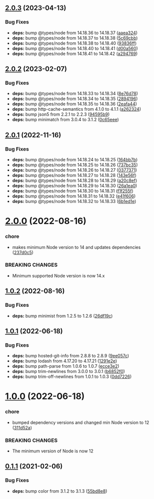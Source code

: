 ## [2.0.3](https://github.com/c1rrus/colorglue/compare/v2.0.2...v2.0.3) (2023-04-13)


### Bug Fixes

* **deps:** bump @types/node from 14.18.36 to 14.18.37 ([aaea324](https://github.com/c1rrus/colorglue/commit/aaea3248a242493acebf6d509812b826cc119382))
* **deps:** bump @types/node from 14.18.37 to 14.18.38 ([5c69cbb](https://github.com/c1rrus/colorglue/commit/5c69cbb0c1270e524653551c9bed87c20e4f93c0))
* **deps:** bump @types/node from 14.18.38 to 14.18.40 ([93836ff](https://github.com/c1rrus/colorglue/commit/93836ff137913c9764e90919eddaaa84fd0fdea7))
* **deps:** bump @types/node from 14.18.40 to 14.18.41 ([d00a560](https://github.com/c1rrus/colorglue/commit/d00a5602855ccbf7924abb4dacf2b6b60766bc0f))
* **deps:** bump @types/node from 14.18.41 to 14.18.42 ([a294769](https://github.com/c1rrus/colorglue/commit/a294769e0f0bb75dac7535e52ba629d35c4f5c7a))

## [2.0.2](https://github.com/c1rrus/colorglue/compare/v2.0.1...v2.0.2) (2023-02-07)


### Bug Fixes

* **deps:** bump @types/node from 14.18.33 to 14.18.34 ([8e76d78](https://github.com/c1rrus/colorglue/commit/8e76d78607cccd86fd5f0125b729c675a6d8c22b))
* **deps:** bump @types/node from 14.18.34 to 14.18.35 ([2894196](https://github.com/c1rrus/colorglue/commit/2894196189d3de3bfea306a377706a3502bf3ca4))
* **deps:** bump @types/node from 14.18.35 to 14.18.36 ([2eafa44](https://github.com/c1rrus/colorglue/commit/2eafa44fdb6779de457bad978da6b02268407295))
* **deps:** bump http-cache-semantics from 4.1.0 to 4.1.1 ([a262324](https://github.com/c1rrus/colorglue/commit/a2623249f812cba2251e574f6130981fee4bd395))
* **deps:** bump json5 from 2.2.1 to 2.2.3 ([94595b9](https://github.com/c1rrus/colorglue/commit/94595b916bdaf8c1aa3205776690580a9946a932))
* **deps:** bump minimatch from 3.0.4 to 3.1.2 ([0c65eee](https://github.com/c1rrus/colorglue/commit/0c65eeef4542fde9681ece3d7981d2f46d1dfd59))

## [2.0.1](https://github.com/c1rrus/colorglue/compare/v2.0.0...v2.0.1) (2022-11-16)


### Bug Fixes

* **deps:** bump @types/node from 14.18.24 to 14.18.25 ([164bb7b](https://github.com/c1rrus/colorglue/commit/164bb7bb36e558a058d64f10a9d5c4ea29ffed75))
* **deps:** bump @types/node from 14.18.25 to 14.18.26 ([737bc35](https://github.com/c1rrus/colorglue/commit/737bc357294a57b98192f273d3353b2ebd414133))
* **deps:** bump @types/node from 14.18.26 to 14.18.27 ([0377371](https://github.com/c1rrus/colorglue/commit/0377371e7bd73c9ebbbb29a5edda8df2a9520337))
* **deps:** bump @types/node from 14.18.27 to 14.18.28 ([143e56f](https://github.com/c1rrus/colorglue/commit/143e56f7484c6285df15d34200a4fd0efdfc7a89))
* **deps:** bump @types/node from 14.18.28 to 14.18.29 ([a20c8ef](https://github.com/c1rrus/colorglue/commit/a20c8ef2993411c5a78e5bbb3da35eeb628dd534))
* **deps:** bump @types/node from 14.18.29 to 14.18.30 ([26a1ea0](https://github.com/c1rrus/colorglue/commit/26a1ea04bbde504b39668ae4ff550e94db0e790a))
* **deps:** bump @types/node from 14.18.30 to 14.18.31 ([f1f255f](https://github.com/c1rrus/colorglue/commit/f1f255f70afe99a4833cfaf3deda6fd81c496a13))
* **deps:** bump @types/node from 14.18.31 to 14.18.32 ([e41f606](https://github.com/c1rrus/colorglue/commit/e41f6065319ea91116774084ca57d5782e4c14f7))
* **deps:** bump @types/node from 14.18.32 to 14.18.33 ([6b1ed1e](https://github.com/c1rrus/colorglue/commit/6b1ed1e7371dcece690f14d4624077358be4599e))

# [2.0.0](https://github.com/c1rrus/colorglue/compare/v1.0.2...v2.0.0) (2022-08-16)


### chore

* makes minimum Node version to 14 and updates dependencies ([237d0c5](https://github.com/c1rrus/colorglue/commit/237d0c5d4676f516cabb62c27247aca922107118))


### BREAKING CHANGES

* Minimum supported Node version is now 14.x

## [1.0.2](https://github.com/c1rrus/colorglue/compare/v1.0.1...v1.0.2) (2022-08-16)


### Bug Fixes

* **deps:** bump minimist from 1.2.5 to 1.2.6 ([26df19c](https://github.com/c1rrus/colorglue/commit/26df19c151896d11923c6dba5b8ba1d087c5c23b))

## [1.0.1](https://github.com/c1rrus/colorglue/compare/v1.0.0...v1.0.1) (2022-06-18)


### Bug Fixes

* **deps:** bump hosted-git-info from 2.8.8 to 2.8.9 ([9ee057c](https://github.com/c1rrus/colorglue/commit/9ee057cbd0cbe7b54c31fb19db56cab2109022d8))
* **deps:** bump lodash from 4.17.20 to 4.17.21 ([1291e2e](https://github.com/c1rrus/colorglue/commit/1291e2e9f56b6b3b039ea30e8d44972193c21be4))
* **deps:** bump path-parse from 1.0.6 to 1.0.7 ([ecce3e2](https://github.com/c1rrus/colorglue/commit/ecce3e2ca1568001128bd1a84a3808d706874eb8))
* **deps:** bump trim-newlines from 3.0.0 to 3.0.1 ([b6852f0](https://github.com/c1rrus/colorglue/commit/b6852f004a23546872a8ca1450e5d80eecb2dd01))
* **deps:** bump trim-off-newlines from 1.0.1 to 1.0.3 ([0dd7226](https://github.com/c1rrus/colorglue/commit/0dd7226feab37427d0e4f07cc511cbdac64562f1))

# [1.0.0](https://github.com/c1rrus/colorglue/compare/v0.1.1...v1.0.0) (2022-06-18)


### chore

* bumped dependency versions and changed min Node version to 12 ([311d52a](https://github.com/c1rrus/colorglue/commit/311d52ad37ed1029baee68e7f399146c43e30bf7))


### BREAKING CHANGES

* The minimum version of Node is now 12

## [0.1.1](https://github.com/c1rrus/colorglue/compare/v0.1.0...v0.1.1) (2021-02-06)


### Bug Fixes

* **deps:** bump color from 3.1.2 to 3.1.3 ([55bd8e8](https://github.com/c1rrus/colorglue/commit/55bd8e8a6934b034cbbe6aa819f3d01a81bf0a7c))

